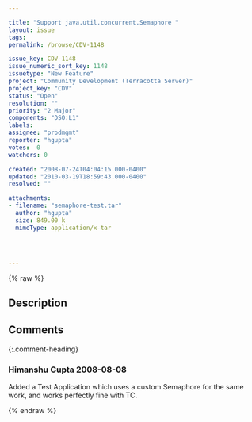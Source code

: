 ```yaml
---

title: "Support java.util.concurrent.Semaphore "
layout: issue
tags: 
permalink: /browse/CDV-1148

issue_key: CDV-1148
issue_numeric_sort_key: 1148
issuetype: "New Feature"
project: "Community Development (Terracotta Server)"
project_key: "CDV"
status: "Open"
resolution: ""
priority: "2 Major"
components: "DSO:L1"
labels: 
assignee: "prodmgmt"
reporter: "hgupta"
votes:  0
watchers: 0

created: "2008-07-24T04:04:15.000-0400"
updated: "2010-03-19T18:59:43.000-0400"
resolved: ""

attachments:
- filename: "semaphore-test.tar"
  author: "hgupta"
  size: 849.00 k
  mimeType: application/x-tar




---
```


{% raw %}

## Description

<div markdown="1" class="description">



</div>

## Comments


{:.comment-heading}
### **Himanshu Gupta** <span class="date">2008-08-08</span>

<div markdown="1" class="comment">

Added a Test Application which uses a custom Semaphore for the same work, and works perfectly fine with TC.

</div>



{% endraw %}
